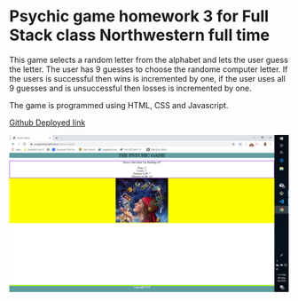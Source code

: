 # Psychic game homework 3 for Full Stack class Northwestern full time

This game selects a random letter from the alphabet and lets the user guess the letter. The user has 9 guesses to choose the randome computer letter. If the users is successful then wins is incremented by one, if the user uses all 9 guesses and is unsuccessful then losses is incremented by one.


The game is programmed using HTML, CSS and Javascript.


[Github Deployed link](https://sungsoolee2.github.io/Psychic-Game/)


![Screenshot](/assets/images/screenshot.png)


